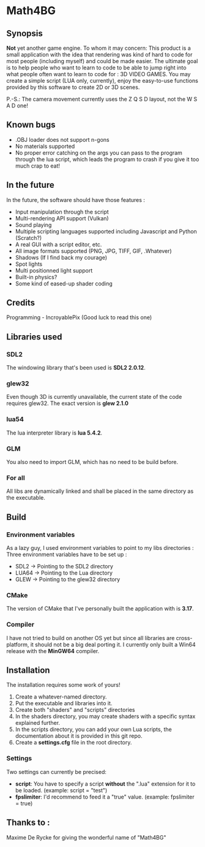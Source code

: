 # Math4BG

## Synopsis
**Not** yet another game engine. 
To whom it may concern: This product is a small application with the idea that rendering was kind of hard to code for most people (including myself) and could be made easier. 
The ultimate goal is to help people who want to learn to code to be able to jump right into what people often want to learn to code for : 3D VIDEO GAMES. 
You may create a simple script (LUA only, currently), enjoy the easy-to-use functions provided by this software to create 2D or 3D scenes.

P.-S.: The camera movement currently uses the Z Q S D layout, not the W S A D one!

## Known bugs
* .OBJ loader does not support n-gons
* No materials supported
* No proper error catching on the args you can pass to the program through the lua script, which leads the program to crash if you give it too much crap to eat!

## In the future
In the future, the software should have those features : 
* Input manipulation through the script
* Multi-rendering API support (Vulkan)
* Sound playing
* Multiple scripting languages supported including Javascript and Python (Scratch?)
* A real GUI with a script editor, etc.
* All image formats supported (PNG, JPG, TIFF, GIF, .Whatever)
* Shadows (If I find back my courage)
* Spot lights
* Multi positionned light support
* Built-in physics?
* Some kind of eased-up shader coding

## Credits
Programming - IncroyablePix (Good luck to read this one)

## Libraries used
### SDL2 
The windowing library that's been used is **SDL2 2.0.12**.

### glew32
Even though 3D is currently unavailable, the current state of the code requires glew32. The exact version is **glew 2.1.0**

### lua54
The lua interpreter library is **lua 5.4.2**.

### GLM
You also need to import GLM, which has no need to be build before.

### For all
All libs are dynamically linked and shall be placed in the same directory as the executable.

## Build
### Environment variables 
As a lazy guy, I used environment variables to point to my libs directories : 
Three environment variables have to be set up :
- SDL2 -> Pointing to the SDL2 directory
- LUA64 -> Pointing to the Lua directory
- GLEW -> Pointing to the glew32 directory

### CMake
The version of CMake that I've personally built the application with is **3.17**.

### Compiler
I have not tried to build on another OS yet but since all libraries are cross-platform, it should not be a big deal porting it.
I currently only built a Win64 release with the **MinGW64** compiler. 

## Installation
The installation requires some work of yours!
1. Create a whatever-named directory.
2. Put the executable and libraries into it.
3. Create both "shaders" and "scripts" directories
4. In the shaders directory, you may create shaders with a specific syntax explained further.
5. In the scripts directory, you can add your own Lua scripts, the documentation about it is provided in this git repo.
6. Create a **settings.cfg** file in the root directory.

### Settings
Two settings can currently be precised:
- **script**: You have to specify a script **without** the ".lua" extension for it to be loaded. (example: script = "test")
- **fpslimiter**: I'd recommend to feed it a "true" value. (example: fpslimiter = true)

## Thanks to :
Maxime De Rycke for giving the wonderful name of "Math4BG"

